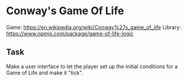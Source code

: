 Conway's Game Of Life
=====================

Game: https://en.wikipedia.org/wiki/Conway%27s_game_of_life
Library: https://www.npmjs.com/package/game-of-life-logic

Task
----

Make a user interface to let the player set up the initial conditions
for a Game of Life and make it "tick".
